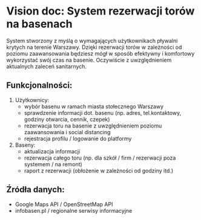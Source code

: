 # Vision doc: System rezerwacji torów na basenach
System stworzony z myślą o wymagających użytkownikach pływalni krytych na terenie Warszawy. Dzięki rezerwacji torów w zależności od poziomu zaawansowania będziesz mógł w sposób efektywny i komfortowy wykorzystać swój czas na basenie. Oczywiście z uwzględnieniem aktualnych zaleceń sanitarnych.

## Funkcjonalności:
1. Użytkownicy:
    - wybór basenu w ramach miasta stołecznego Warszawy
    - sprawdzenie informacji dot. basenu (np. adres, tel.kontaktowy, godziny otwarcia, cennik, czepek)
    - rezerwacja toru na basenie z uwzględnieniem poziomu zaawansowania i social distancing
    - rejestracja profilu / logowanie do platformy
2. Baseny:
    - aktualizacja informacji
    - rezerwacja całego toru (np. dla szkół / firm / rezerwacji poza systemem / na remont)
    - raport z rezerwacji (obłożenie w zależności od godziny itd.)
## Źródła danych:
- Google Maps API / OpenStreetMap API
- infobasen.pl / regionalne serwisy informacyjne
